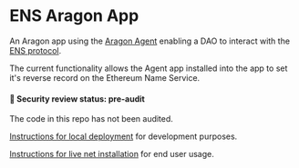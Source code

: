 # ENS Aragon App

An Aragon app using the [Aragon Agent](https://github.com/aragon/aragon-apps/tree/master/apps/agent) enabling a DAO to 
interact with the [ENS protocol](https://ens.domains/). 

The current functionality allows the Agent app installed into the app to set it's reverse record on the Ethereum Name Service.

#### :rotating_light: Security review status: pre-audit  
The code in this repo has not been audited.

[Instructions for local deployment]()
for development purposes.

[Instructions for live net installation](https://github.com/empowerthedao/ens-aragon-app/blob/master/ens-aragon-app/fresh-install.md)
for end user usage. 
